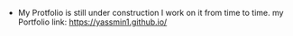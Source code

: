 * My Protfolio is still under construction I work on it from time to time. 
my Portfolio link: https://yassmin1.github.io/
